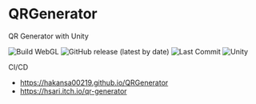 # QRGenerator
QR Generator with Unity 
     

![Build WebGL](https://github.com/hakansa00219/QRGenerator/actions/workflows/main.yml/badge.svg) ![GitHub release (latest by date)](https://img.shields.io/github/v/release/hakansa00219/QRGenerator) ![Last Commit](https://img.shields.io/github/last-commit/hakansa00219/QRGenerator) ![Unity](https://img.shields.io/badge/built%20with-Unity-ff69b4)

CI/CD 
-  https://hakansa00219.github.io/QRGenerator
-  https://hsari.itch.io/qr-generator


